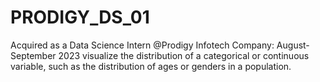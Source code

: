 # PRODIGY_DS_01
Acquired as a Data Science Intern @Prodigy Infotech Company: August-September 2023
visualize the distribution of a categorical or continuous variable, such as the distribution of ages or genders in a population.
